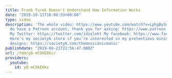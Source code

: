 ```yaml
---
title: Frank Turek Doesn't Understand How Information Works
date: "2019-10-11T16:08:53+08:00"
type: video
description: 'The whole video: https://www.youtube.com/watch?v=LphgBySwjBY Yes, I
  do have a Patreon account, thank you for asking: https://www.patreon.com/themessianicmanic
  My Twitter: https://twitter.com/idiolekt My facebook: https://www.facebook.com/themessianicmanic/
  Here’s my society6 store if you’re interested in my pretentious minimalist poster
  designs: https://society6.com/themessianicmanic'
publishdate: "2019-06-21T22:56:47.000Z"
url: /tmm/y8-mC9kE6kc/
providers:
  youtube:
    id: y8-mC9kE6kc
---
```

